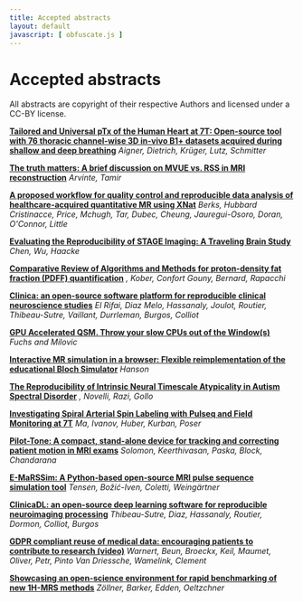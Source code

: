 ```yaml
--- 
title: Accepted abstracts
layout: default
javascript: [ obfuscate.js ]
--- 
```


# Accepted abstracts
All abstracts are copyright of their respective Authors and licensed under a CC-BY license.

**[Tailored and Universal pTx of the Human Heart at 7T: Open-source tool with 76 thoracic channel-wise 3D in-vivo B1+ datasets acquired during shallow and deep breathing](files/abstracts/aigner.pdf)**
_Aigner, Dietrich, Krüger, Lutz, Schmitter_

**[The truth matters: A brief discussion on MVUE vs. RSS in MRI reconstruction](files/abstracts/arvinte.pdf)**
_Arvinte, Tamir_

**[A proposed workflow for quality control and reproducible data analysis of healthcare-acquired quantitative MR using XNat](files/abstracts/berks.pdf)**
_Berks, Hubbard Cristinacce, Price, Mchugh, Tar, Dubec, Cheung, Jauregui-Osoro, Doran, O'Connor, Little_

**[Evaluating the Reproducibility of STAGE Imaging: A Traveling Brain Study](files/abstracts/chen.pdf)**
_Chen, Wu, Haacke_

**[Comparative Review of Algorithms and Methods for proton-density fat fraction (PDFF) quantification](files/abstracts/daude.pdf)**
_<script language="javascript">obfuscate('Daudé', 'pierre.daude', 'etu.univ-amu.fr');</script>, Kober, Confort Gouny, Bernard, Rapacchi_

**[Clinica: an open-source software platform for reproducible clinical neuroscience studies](files/abstracts/el_rifai.pdf)**
_El Rifai, Diaz Melo, Hassanaly, Joulot, Routier, Thibeau-Sutre, Vaillant, Durrleman, Burgos, Colliot_

**[GPU Accelerated QSM. Throw your slow CPUs out of the Window(s)](files/abstracts/fuchs.pdf)**
_Fuchs and Milovic_

**[Interactive MR simulation in a browser: Flexible reimplementation
of the educational Bloch Simulator](files/abstracts/hanson.pdf)**
_Hanson_ 

**[The Reproducibility of Intrinsic Neural Timescale Atypicality in Autism Spectral Disorder](files/abstracts/jackson.pdf)**
_<script language="javascript">obfuscate('Jackson', 'jejac2', 'student.monash.edu');</script>, Novelli, Razi, Gollo_

**[Investigating Spiral Arterial Spin Labeling with Pulseq and Field Monitoring at 7T](files/abstracts/ma.pdf)**
_Ma, Ivanov, Huber, Kurban, Poser_

**[Pilot-Tone: A compact, stand-alone device for tracking and correcting patient motion in MRI exams](files/abstracts/solomon.pdf)**
_Solomon, Keerthivasan, Paska, Block, Chandarana_

**[E-MaRSSim: A Python-based open-source MRI pulse sequence simulation tool](files/abstracts/tensen.pdf)**
_Tensen, Božić-Iven, Coletti, Weingärtner_

**[ClinicaDL: an open-source deep learning software for reproducible neuroimaging processing](files/abstracts/thibeau-sutre.pdf)**
_Thibeau-Sutre, Diaz, Hassanaly, Routier, Dormon, Colliot, Burgos_

**[GDPR compliant reuse of medical data: encouraging patients to contribute to research (video)](files/abstracts/warnert.pdf)**
_Warnert, Beun, Broeckx, Keil, Maumet, Oliver, Petr, Pinto Van Driessche, Wamelink, Clement_

**[Showcasing an open-science environment for rapid benchmarking of new 1H-MRS methods](files/abstracts/zoellner.pdf)**
_Zöllner, Barker, Edden, Oeltzchner_